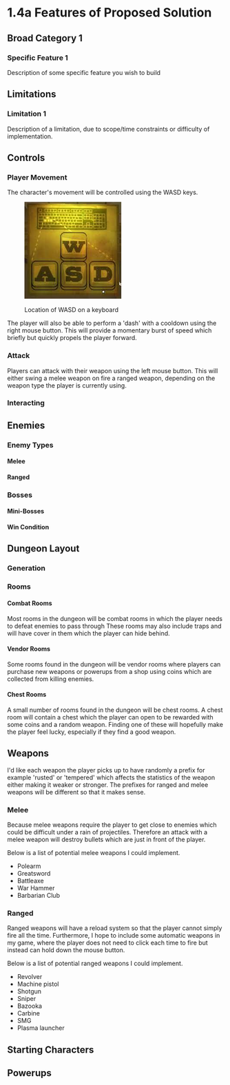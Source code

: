 # 1.4a Features of Proposed Solution

## Broad Category 1

### Specific Feature 1

Description of some specific feature you wish to build

## Limitations

### Limitation 1

Description of a limitation, due to scope/time constraints or difficulty of implementation.

## Controls

### Player Movement

The character's movement will be controlled using the WASD keys.

<figure><img src="../.gitbook/assets/wasd.jpg" alt=""><figcaption><p>Location of WASD on a keyboard</p></figcaption></figure>

The player will also be able to perform a 'dash' with a cooldown using the right mouse button. This will provide a momentary burst of speed which briefly but quickly propels the player forward.

### Attack

Players can attack with their weapon using the left mouse button. This will either swing a melee weapon on fire a ranged weapon, depending on the weapon type the player is currently using.

### Interacting

## Enemies

### Enemy Types

#### Melee

#### Ranged

### Bosses

#### Mini-Bosses

#### Win Condition

## Dungeon Layout

### Generation

### Rooms

#### Combat Rooms

Most rooms in the dungeon will be combat rooms in which the player needs to defeat enemies to pass through These rooms may also include traps and will have cover in them which the player can hide behind.

#### Vendor Rooms

Some rooms found in the dungeon will be vendor rooms where players can purchase new weapons or powerups from a shop using coins which are collected from killing enemies.

#### Chest Rooms

A small number of rooms found in the dungeon will be chest rooms. A chest room will contain a chest which the player can open to be rewarded with some coins and a random weapon. Finding one of these will hopefully make the player feel lucky, especially if they find a good weapon.

## Weapons

I'd like each weapon the player picks up to have randomly a prefix for example 'rusted' or 'tempered' which affects the statistics of the weapon either making it weaker or stronger. The prefixes for ranged and melee weapons will be different so that it makes sense.

### Melee

Because melee weapons require the player to get close to enemies which could be difficult under a rain of projectiles. Therefore an attack with a melee weapon will destroy bullets which are just in front of the player.

Below is a list of potential melee weapons I could implement.

* Polearm
* Greatsword
* Battleaxe
* War Hammer
* Barbarian Club

### Ranged

Ranged weapons will have a reload system so that the player cannot simply fire all the time. Furthermore, I hope to include some automatic weapons in my game, where the player does not need to click each time to fire but instead can hold down the mouse button.

Below is a list of potential ranged weapons I could implement.

* Revolver
* Machine pistol
* Shotgun
* Sniper
* Bazooka
* Carbine
* SMG
* Plasma launcher

## Starting Characters

## Powerups

